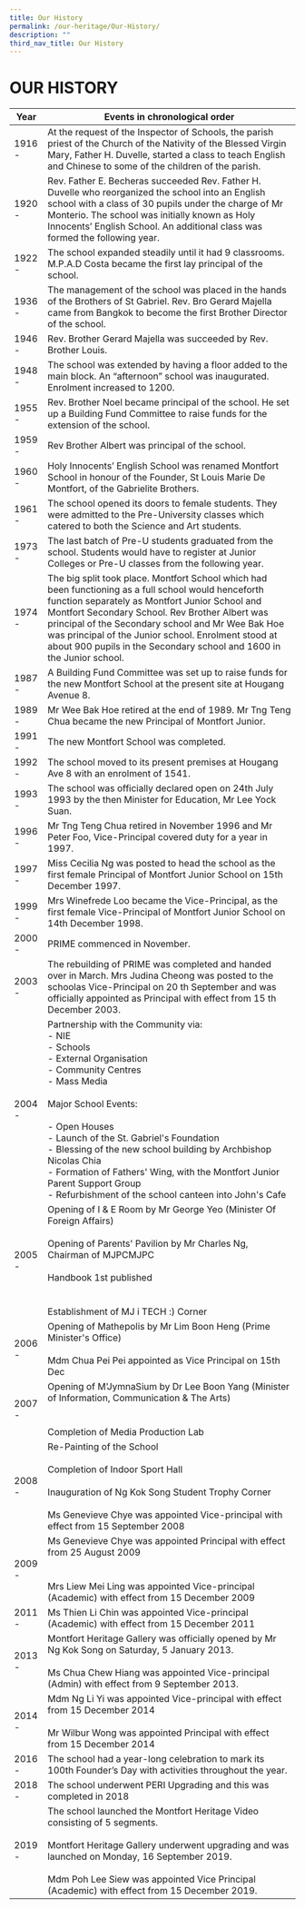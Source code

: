 ```yaml
---
title: Our History
permalink: /our-heritage/Our-History/
description: ""
third_nav_title: Our History
---
```

# **OUR HISTORY**

| Year 	| Events in chronological order 	|
|---	|---	|
| 1916 - 	| At the request of the Inspector of Schools, the parish priest of the Church of the Nativity of the Blessed Virgin Mary, Father H. Duvelle, started a class to teach English and Chinese to some of the children of the parish. 	|
| 1920  - 	| Rev. Father E. Becheras succeeded Rev. Father H. Duvelle who reorganized the school into an English school with a class of 30 pupils under the charge of Mr Monterio. The school was initially known as Holy Innocents’ English School. An additional class was formed the following year. 	|
| 1922  - 	| The school expanded steadily until it had 9 classrooms. M.P.A.D Costa became the first lay principal of the school. 	|
| 1936  - 	| The management of the school was placed in the hands of the Brothers of St Gabriel. Rev. Bro Gerard Majella came from Bangkok to become the first Brother Director of the school. 	|
| 1946  - 	| Rev. Brother Gerard Majella was succeeded by Rev. Brother Louis. 	|
| 1948  - 	| The school was extended by having a floor added to the main block. An “afternoon” school was inaugurated. Enrolment increased to 1200. 	|
| 1955  - 	| Rev. Brother Noel became principal of the school. He set up a Building Fund Committee to raise funds for the extension of the school. 	|
| 1959  - 	| Rev Brother Albert was principal of the school. 	|
| 1960  - 	| Holy Innocents’ English School was renamed Montfort School in honour of the Founder, St Louis Marie De Montfort, of the Gabrielite Brothers. 	|
| 1961  - 	| The school opened its doors to female students. They were admitted to the Pre-University classes which catered to both the Science and Art students. 	|
| 1973  - 	| The last batch of Pre-U students graduated from the school. Students would have to register at Junior Colleges or Pre-U classes from the following year. 	|
| 1974  - 	| The big split took place. Montfort School which had been functioning as a full school would henceforth function separately as Montfort Junior School and Montfort Secondary School. Rev Brother Albert was principal of the Secondary school and Mr Wee Bak Hoe was principal of the Junior school. Enrolment stood at about 900 pupils in the Secondary school and 1600 in the Junior school. 	|
| 1987  - 	| A Building Fund Committee was set up to raise funds for the new Montfort School at the present site at Hougang Avenue 8. 	|
| 1989  - 	| Mr Wee Bak Hoe retired at the end of 1989. Mr Tng Teng Chua became the new Principal of Montfort Junior. 	|
| 1991  - 	| The new Montfort School was completed. 	|
| 1992  - 	| The school moved to its present premises at Hougang Ave 8 with an enrolment of 1541. 	|
| 1993  - 	| The school was officially declared open on 24th July 1993 by the then Minister for Education, Mr Lee Yock Suan. 	|
| 1996  - 	| Mr Tng Teng Chua retired in November 1996 and Mr Peter Foo, Vice-Principal covered duty for a year in 1997. 	|
| 1997  - 	| Miss Cecilia Ng was posted to head the school as the first female Principal of Montfort Junior School on 15th December 1997. 	|
| 1999  - 	| Mrs Winefrede Loo became the Vice-Principal, as the first female Vice-Principal of Montfort Junior School on 14th December 1998. 	|
| 2000  - 	| PRIME commenced in November. 	|
| 2003  - 	| The rebuilding of PRIME was completed and handed over in March. Mrs Judina Cheong was posted to the schoolas Vice-Principal on 20 th September and was officially appointed as Principal with effect from 15 th December 2003. 	|
| 2004 - 	| Partnership with the Community via:<br>- NIE<br>- Schools<br>- External Organisation<br>- Community Centres<br>- Mass Media<br><br>Major School Events:<br><br>- Open Houses<br>- Launch of the St. Gabriel's Foundation<br>- Blessing of the new school building by Archbishop Nicolas Chia<br>- Formation of Fathers' Wing, with the Montfort Junior Parent Support Group<br>- Refurbishment of the school canteen into John's Cafe 	|
| 2005 - 	| Opening of I & E Room by Mr George Yeo (Minister Of Foreign Affairs)<br><br>Opening of Parents' Pavilion by Mr Charles Ng, Chairman of MJPCMJPC <br><br>Handbook 1st published<br><br><br>Establishment of MJ i TECH :) Corner 	|
| 2006 - 	| Opening of Mathepolis by Mr Lim Boon Heng (Prime Minister's Office)<br><br>Mdm Chua Pei Pei appointed as Vice Principal on 15th Dec 	|
| 2007 - 	| Opening of M'JymnaSium by Dr Lee Boon Yang (Minister of Information, Communication & The Arts)<br><br><br>Completion of Media Production Lab 	|
| 2008 - 	| Re-Painting of the School<br><br>Completion of Indoor Sport Hall<br><br>Inauguration of Ng Kok Song Student Trophy Corner<br><br>Ms Genevieve Chye was appointed Vice-principal with effect from 15 September 2008 	|
| 2009 - 	| Ms Genevieve Chye was appointed Principal with effect from 25 August 2009<br><br><br>Mrs Liew Mei Ling was appointed Vice-principal (Academic) with effect from 15 December 2009<br> 	|
| 2011 - 	| Ms Thien Li Chin was appointed Vice-principal (Academic) with effect from 15 December 2011 	|
| 2013 - 	| Montfort Heritage Gallery was officially opened by Mr Ng Kok Song on Saturday, 5 January 2013.   <br><br>Ms Chua Chew Hiang was appointed Vice-principal (Admin) with effect from 9 September 2013.  	|
| 2014 - 	| Mdm Ng Li Yi was appointed Vice-principal with effect from 15 December 2014<br><br>Mr Wilbur Wong was appointed Principal with effect from 15 December 2014 	|
| 2016 - 	| The school had a year-long celebration to mark its 100th Founder’s Day with activities throughout the year.  	|
| 2018 - 	| The school underwent PERI Upgrading and this was completed in 2018  	|
| 2019 -  	| The school launched the Montfort Heritage Video consisting of 5 segments.   <br><br>Montfort Heritage Gallery underwent upgrading and was launched on Monday, 16 September 2019.   <br><br>Mdm Poh Lee Siew was appointed Vice Principal (Academic) with effect from 15 December 2019.  	|